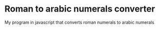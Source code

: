 # Roman to arabic numerals converter
 My program in javascript that converts roman numerals to arabic numerals
